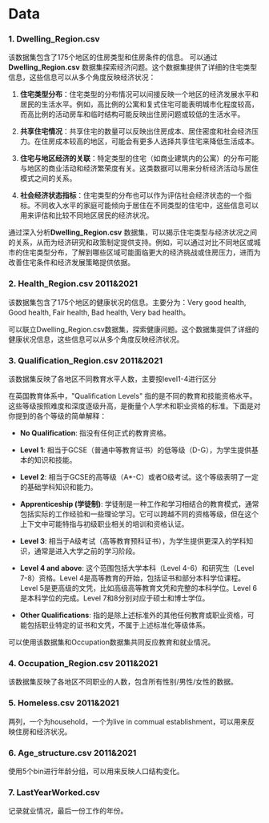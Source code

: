 # Data
### 1. Dwelling_Region.csv
该数据集包含了175个地区的住房类型和住房条件的信息。
可以通过**Dwelling_Region.csv** 数据集探索经济问题。这个数据集提供了详细的住宅类型信息，这些信息可以从多个角度反映经济状况：

1. **住宅类型分布**：住宅类型的分布情况可以间接反映一个地区的经济发展水平和居民的生活水平。例如，高比例的公寓和复式住宅可能表明城市化程度较高，而高比例的活动房车和临时结构可能反映出住房问题或较低的生活水平。

2. **共享住宅情况**：共享住宅的数量可以反映出住房成本、居住密度和社会经济压力。在住房成本较高的地区，可能会有更多人选择共享住宅来降低生活成本。

3. **住宅与地区经济的关联**：特定类型的住宅（如商业建筑内的公寓）的分布可能与地区的商业活动和经济繁荣度有关。这类数据可以用来分析经济活动与居住模式之间的关系。

4. **社会经济状态指标**：住宅类型的分布也可以作为评估社会经济状态的一个指标。不同收入水平的家庭可能倾向于居住在不同类型的住宅中，这些信息可以用来评估和比较不同地区居民的经济状况。

通过深入分析**Dwelling_Region.csv** 数据集，可以揭示住宅类型与经济状况之间的关系，从而为经济研究和政策制定提供支持。例如，可以通过对比不同地区或城市的住宅类型分布，了解到哪些区域可能面临更大的经济挑战或住房压力，进而为改善住宅条件和经济发展策略提供依据。

### 2. Health_Region.csv 2011&2021
该数据集包含了175个地区的健康状况的信息。主要分为：Very good health, Good health, Fair health, Bad health, Very bad health。

可以联立Dwelling_Region.csv数据集，探索健康问题。这个数据集提供了详细的健康状况信息，这些信息可以从多个角度反映经济状况。

### 3. Qualification_Region.csv 2011&2021
该数据集反映了各地区不同教育水平人数，主要按level1-4进行区分

在英国教育体系中，"Qualification Levels" 指的是不同的教育和技能资格水平。这些等级按照难度和深度逐级升高，是衡量个人学术和职业资格的标准。下面是对你提到的各个等级的简单解释：

- **No Qualification**: 指没有任何正式的教育资格。

- **Level 1**: 相当于GCSE（普通中等教育证书）的低等级（D-G），为学生提供基本的知识和技能。

- **Level 2**: 相当于GCSE的高等级（A*-C）或者O级考试。这个等级表明了一定的基础学科知识和能力。

- **Apprenticeship (学徒制)**: 学徒制是一种工作和学习相结合的教育模式，通常包括实际的工作经验和一些理论学习。它可以跨越不同的资格等级，但在这个上下文中可能特指与初级职业相关的培训和资格认证。

- **Level 3**: 相当于A级考试（高等教育预科证书），为学生提供更深入的学科知识，通常是进入大学之前的学习阶段。

- **Level 4 and above**: 这个范围包括大学本科（Level 4-6）和研究生（Level 7-8）资格。Level 4是高等教育的开始，包括证书和部分本科学位课程。Level 5是更高级的文凭，比如高级高等教育文凭和完整的本科学位。Level 6是本科学位的完成。Level 7和8分别对应于硕士和博士学位。

- **Other Qualifications**: 指的是除上述标准外的其他任何教育或职业资格，可能包括职业特定的证书和文凭，不属于上述标准化等级体系。

可以使用该数据集和Occupation数据集共同反应教育和就业情况。

### 4. Occupation_Region.csv 2011&2021
该数据集反映了各地区不同职业的人数，包含所有性别/男性/女性的数据。

### 5. Homeless.csv 2011&2021
两列，一个为household，一个为live in commual establishment，可以用来反映住房和经济状况。

### 6. Age_structure.csv 2011&2021
使用5个bin进行年龄分组，可以用来反映人口结构变化。

### 7. LastYearWorked.csv
记录就业情况，最后一份工作的年份。
